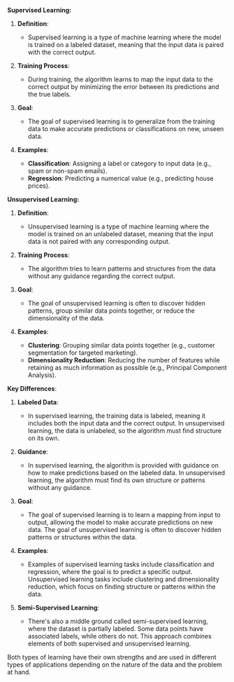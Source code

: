 **Supervised Learning:**

1. **Definition**:
   - Supervised learning is a type of machine learning where the model is trained on a labeled dataset, meaning that the input data is paired with the correct output.

2. **Training Process**:
   - During training, the algorithm learns to map the input data to the correct output by minimizing the error between its predictions and the true labels.

3. **Goal**:
   - The goal of supervised learning is to generalize from the training data to make accurate predictions or classifications on new, unseen data.

4. **Examples**:
   - **Classification**: Assigning a label or category to input data (e.g., spam or non-spam emails).
   - **Regression**: Predicting a numerical value (e.g., predicting house prices).

**Unsupervised Learning:**

1. **Definition**:
   - Unsupervised learning is a type of machine learning where the model is trained on an unlabeled dataset, meaning that the input data is not paired with any corresponding output.

2. **Training Process**:
   - The algorithm tries to learn patterns and structures from the data without any guidance regarding the correct output.

3. **Goal**:
   - The goal of unsupervised learning is often to discover hidden patterns, group similar data points together, or reduce the dimensionality of the data.

4. **Examples**:
   - **Clustering**: Grouping similar data points together (e.g., customer segmentation for targeted marketing).
   - **Dimensionality Reduction**: Reducing the number of features while retaining as much information as possible (e.g., Principal Component Analysis).

**Key Differences**:

1. **Labeled Data**:
   - In supervised learning, the training data is labeled, meaning it includes both the input data and the correct output. In unsupervised learning, the data is unlabeled, so the algorithm must find structure on its own.

2. **Guidance**:
   - In supervised learning, the algorithm is provided with guidance on how to make predictions based on the labeled data. In unsupervised learning, the algorithm must find its own structure or patterns without any guidance.

3. **Goal**:
   - The goal of supervised learning is to learn a mapping from input to output, allowing the model to make accurate predictions on new data. The goal of unsupervised learning is often to discover hidden patterns or structures within the data.

4. **Examples**:
   - Examples of supervised learning tasks include classification and regression, where the goal is to predict a specific output. Unsupervised learning tasks include clustering and dimensionality reduction, which focus on finding structure or patterns within the data.

5. **Semi-Supervised Learning**:
   - There's also a middle ground called semi-supervised learning, where the dataset is partially labeled. Some data points have associated labels, while others do not. This approach combines elements of both supervised and unsupervised learning.

Both types of learning have their own strengths and are used in different types of applications depending on the nature of the data and the problem at hand.
